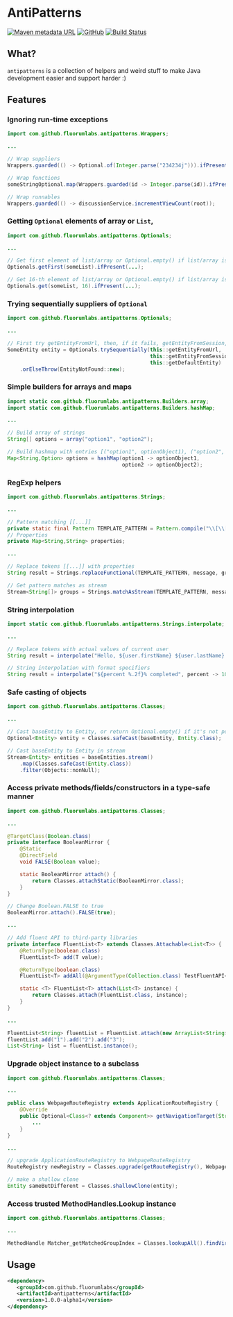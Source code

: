 # AntiPatterns


[![Maven metadata URL](https://img.shields.io/maven-metadata/v/http/oss.sonatype.org/content/groups/public/com/github/fluorumlabs/antipatterns/maven-metadata.xml.svg)](https://oss.sonatype.org/content/groups/public/com/github/fluorumlabs/antipatterns/) 
[![GitHub](https://img.shields.io/github/license/fluorumlabs/antipatterns.svg)](https://github.com/fluorumlabs/antipatterns/blob/master/LICENSE)
 [![Build Status](https://travis-ci.com/fluorumlabs/antipatterns.svg?branch=master)](https://travis-ci.com/fluorumlabs/antipatterns) 

## What?

`antipatterns` is a collection of helpers and weird stuff to make Java development easier and support harder :)

## Features

### Ignoring run-time exceptions

```java
import com.github.fluorumlabs.antipatterns.Wrappers;

...

// Wrap suppliers
Wrappers.guarded(() -> Optional.of(Integer.parse("234234j"))).ifPresent(...);

// Wrap functions
someStringOptional.map(Wrappers.guarded(id -> Integer.parse(id)).ifPresent(...);

// Wrap runnables
Wrappers.guarded(() -> discussionService.incrementViewCount(root));
```

### Getting `Optional` elements of array or `List`, 

```java
import com.github.fluorumlabs.antipatterns.Optionals;

...

// Get first element of list/array or Optional.empty() if list/array is null or empty
Optionals.getFirst(someList).ifPresent(...);

// Get 16-th element of list/array or Optional.empty() if list/array is null or has less then 17 elements
Optionals.get(someList, 16).ifPresent(...);
```

### Trying sequentially suppliers of `Optional`

```java
import com.github.fluorumlabs.antipatterns.Optionals;

...

// First try getEntityFromUrl, then, if it fails, getEntityFromSession, otherwise obtain default entity
SomeEntity entity = Optionals.trySequentially(this::getEntityFromUrl, 
                                              this::getEntityFromSession, 
                                              this::getDefaultEntity)
    .orElseThrow(EntityNotFound::new);
```

### Simple builders for arrays and maps

```java
import static com.github.fluorumlabs.antipatterns.Builders.array;
import static com.github.fluorumlabs.antipatterns.Builders.hashMap;

...

// Build array of strings
String[] options = array("option1", "option2");

// Build hashmap with entries [("option1", optionObject1), ("option2", optionObject2)]
Map<String,Option> options = hashMap(option1 -> optionObject1, 
                                     option2 -> optionObject2);
```

### RegExp helpers

```java
import com.github.fluorumlabs.antipatterns.Strings;

...

// Pattern matching [[...]]
private static final Pattern TEMPLATE_PATTERN = Pattern.compile("\\[\\[([^\\]]+)\\]\\]");
// Properties
private Map<String,String> properties;

...

// Replace tokens [[...]] with properties
String result = Strings.replaceFunctional(TEMPLATE_PATTERN, message, groups -> properties.get(groups[1]));

// Get pattern matches as stream
Stream<String[]> groups = Strings.matchAsStream(TEMPLATE_PATTERN, message);
```

### String interpolation

```java
import static com.github.fluorumlabs.antipatterns.Strings.interpolate;

...

// Replace tokens with actual values of current user
String result = interpolate("Hello, ${user.firstName} ${user.lastName}!", user -> getCurrentUser());

// String interpolation with format specifiers
String result = interpolate("${percent %.2f}% completed", percent -> 100*progressValue);
``` 

### Safe casting of objects

```java
import com.github.fluorumlabs.antipatterns.Classes;

...

// Cast baseEntity to Entity, or return Optional.empty() if it's not possible
Optional<Entity> entity = Classes.safeCast(baseEntity, Entity.class);

// Cast baseEntity to Entity in stream
Stream<Entity> entities = baseEntities.stream()
    .map(Classes.safeCast(Entity.class))
    .filter(Objects::nonNull);
```

### Access private methods/fields/constructors in a type-safe manner

```java
import com.github.fluorumlabs.antipatterns.Classes;

...

@TargetClass(Boolean.class)
private interface BooleanMirror {
    @Static
    @DirectField
    void FALSE(Boolean value);

    static BooleanMirror attach() {
        return Classes.attachStatic(BooleanMirror.class);
    }
}

// Change Boolean.FALSE to true
BooleanMirror.attach().FALSE(true);

...

// Add fluent API to third-party libraries
private interface FluentList<T> extends Classes.Attachable<List<T>> {
    @ReturnType(boolean.class)
    FluentList<T> add(T value);

    @ReturnType(boolean.class)
    FluentList<T> addAll(@ArgumentType(Collection.class) TestFluentAPI<T> other);

    static <T> FluentList<T> attach(List<T> instance) {
        return Classes.attach(FluentList.class, instance);
    }
}

...

FluentList<String> fluentList = FluentList.attach(new ArrayList<String>());
fluentList.add("1").add("2").add("3");
List<String> list = fluentList.instance();
```

### Upgrade object instance to a subclass

```java
import com.github.fluorumlabs.antipatterns.Classes;

...

public class WebpageRouteRegistry extends ApplicationRouteRegistry {
    @Override
    public Optional<Class<? extends Component>> getNavigationTarget(String pathString, List<String> segments) {
        ...
    }
}

...

// upgrade ApplicationRouteRegistry to WebpageRouteRegistry
RouteRegistry newRegistry = Classes.upgrade(getRouteRegistry(), WebpageRouteRegistry.class);

// make a shallow clone
Entity sameButDifferent = Classes.shallowClone(entity);
```

### Access trusted MethodHandles.Lookup instance

```java
import com.github.fluorumlabs.antipatterns.Classes;

...

MethodHandle Matcher_getMatchedGroupIndex = Classes.lookupAll().findVirtual(Matcher.class, "getMatchedGroupIndex", MethodType.methodType(int.class, String.class));
```

## Usage

```xml
<dependency>
   <groupId>com.github.fluorumlabs</groupId>
   <artifactId>antipatterns</artifactId>
   <version>1.0.0-alpha1</version>
</dependency>
```
